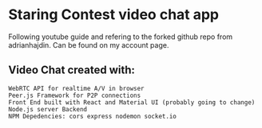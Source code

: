 # Staring Contest video chat app
Following youtube guide and refering to the forked github repo from adrianhajdin. Can be found on my account page.

## Video Chat created with:
    WebRTC API for realtime A/V in browser
    Peer.js Framework for P2P connections
    Front End built with React and Material UI (probably going to change)
    Node.js server Backend
    NPM Depedencies: cors express nodemon socket.io